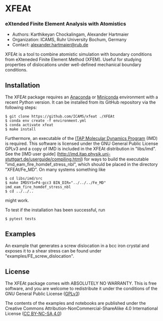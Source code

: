 # XFEAt

### eXtended Finite Element Analysis with Atomistics

  - Authors: Karthikeyan Chockalingam, Alexander Hartmaier
  - Organization: ICAMS, Ruhr University Bochum, Germany
  - Contact: <alexander.hartmaier@rub.de>


XFEAt is a tool to combine atomistic simulation with boundary conditions from eXteneded Finite Element Method (XFEM). Useful for studying properties of dislocations under well-defined mechanical boundary conditions.

## Installation
The XFEAt package requires an [Anaconda](https://www.anaconda.com/products/individual) or [Miniconda](https://docs.conda.io/en/latest/miniconda.html) environment with a recent Python version. It can be installed from its GitHub repository via the following steps:

```
$ git clone https://github.com/ICAMS/xfeat ./XFEAt
$ conda env create -f environment.yml
$ conda activate xfeat 
$ make install
```

Furthermore, an executable of the [ITAP Molecular Dynamics Program](http://imd.itap.physik.uni-stuttgart.de) (IMD) is required. This software is licensed under the GNU General Public License GPLv3 and a copy of IMD is included in the XFEAt distribution in "libs/imd". See the [IMD user guide] (http://imd.itap.physik.uni-stuttgart.de/userguide/compiling.html) for ways to build the executable "imd\_eam\_fire\_homdef\_stress\_nbl", which should be placed in the directory "XFEAt/Fe\_MD". On many systems something like

```
$ cd libs/imd/src
$ make IMDSYS=P4-gcc3 BIN_DIR="../../../Fe_MD" imd_eam_fire_homdef_stress_nbl
$ cd ../../..
```

might work.

To test if the installation has been successful, run

```
$ pytest tests
```

## Examples
An example that generates a screw dislocation in a bcc iron crystal and exposes it to a shear stress can be found under "examples/FE\_screw\_dislocation". 

## License

The XFEAt package comes with ABSOLUTELY NO WARRANTY. This is free
software, and you are welcome to redistribute it under the conditions of
the GNU General Public License
([GPLv3](http://www.fsf.org/licensing/licenses/gpl.html))

The contents of the examples and notebooks are published under the 
Creative Commons Attribution-NonCommercial-ShareAlike 4.0 International License
([CC BY-NC-SA 4.0](http://creativecommons.org/licenses/by-nc-sa/4.0/))
